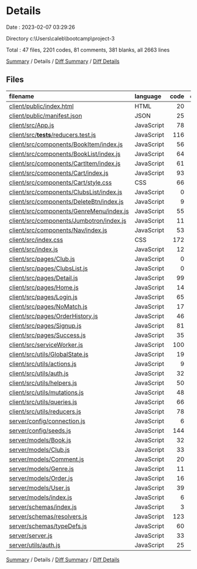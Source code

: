 # Details

Date : 2023-02-07 03:29:26

Directory c:\\Users\\caleb\\bootcamp\\project-3

Total : 47 files,  2201 codes, 81 comments, 381 blanks, all 2663 lines

[Summary](results.md) / Details / [Diff Summary](diff.md) / [Diff Details](diff-details.md)

## Files
| filename | language | code | comment | blank | total |
| :--- | :--- | ---: | ---: | ---: | ---: |
| [client/public/index.html](/client/public/index.html) | HTML | 20 | 23 | 1 | 44 |
| [client/public/manifest.json](/client/public/manifest.json) | JSON | 25 | 0 | 1 | 26 |
| [client/src/App.js](/client/src/App.js) | JavaScript | 78 | 0 | 7 | 85 |
| [client/src/__tests__/reducers.test.js](/client/src/__tests__/reducers.test.js) | JavaScript | 116 | 0 | 25 | 141 |
| [client/src/components/BookItem/index.js](/client/src/components/BookItem/index.js) | JavaScript | 56 | 0 | 7 | 63 |
| [client/src/components/BookList/index.js](/client/src/components/BookList/index.js) | JavaScript | 64 | 0 | 10 | 74 |
| [client/src/components/CartItem/index.js](/client/src/components/CartItem/index.js) | JavaScript | 61 | 0 | 10 | 71 |
| [client/src/components/Cart/index.js](/client/src/components/Cart/index.js) | JavaScript | 93 | 7 | 16 | 116 |
| [client/src/components/Cart/style.css](/client/src/components/Cart/style.css) | CSS | 66 | 0 | 10 | 76 |
| [client/src/components/ClubsList/index.js](/client/src/components/ClubsList/index.js) | JavaScript | 0 | 0 | 1 | 1 |
| [client/src/components/DeleteBtn/index.js](/client/src/components/DeleteBtn/index.js) | JavaScript | 9 | 2 | 3 | 14 |
| [client/src/components/GenreMenu/index.js](/client/src/components/GenreMenu/index.js) | JavaScript | 55 | 0 | 8 | 63 |
| [client/src/components/Jumbotron/index.js](/client/src/components/Jumbotron/index.js) | JavaScript | 11 | 0 | 3 | 14 |
| [client/src/components/Nav/index.js](/client/src/components/Nav/index.js) | JavaScript | 53 | 0 | 6 | 59 |
| [client/src/index.css](/client/src/index.css) | CSS | 172 | 0 | 39 | 211 |
| [client/src/index.js](/client/src/index.js) | JavaScript | 12 | 3 | 3 | 18 |
| [client/src/pages/Club.js](/client/src/pages/Club.js) | JavaScript | 0 | 0 | 1 | 1 |
| [client/src/pages/ClubsList.js](/client/src/pages/ClubsList.js) | JavaScript | 0 | 0 | 1 | 1 |
| [client/src/pages/Detail.js](/client/src/pages/Detail.js) | JavaScript | 99 | 3 | 17 | 119 |
| [client/src/pages/Home.js](/client/src/pages/Home.js) | JavaScript | 14 | 0 | 3 | 17 |
| [client/src/pages/Login.js](/client/src/pages/Login.js) | JavaScript | 65 | 0 | 7 | 72 |
| [client/src/pages/NoMatch.js](/client/src/pages/NoMatch.js) | JavaScript | 17 | 0 | 3 | 20 |
| [client/src/pages/OrderHistory.js](/client/src/pages/OrderHistory.js) | JavaScript | 46 | 0 | 7 | 53 |
| [client/src/pages/Signup.js](/client/src/pages/Signup.js) | JavaScript | 81 | 0 | 7 | 88 |
| [client/src/pages/Success.js](/client/src/pages/Success.js) | JavaScript | 35 | 0 | 9 | 44 |
| [client/src/serviceWorker.js](/client/src/serviceWorker.js) | JavaScript | 100 | 31 | 14 | 145 |
| [client/src/utils/GlobalState.js](/client/src/utils/GlobalState.js) | JavaScript | 19 | 0 | 6 | 25 |
| [client/src/utils/actions.js](/client/src/utils/actions.js) | JavaScript | 9 | 0 | 3 | 12 |
| [client/src/utils/auth.js](/client/src/utils/auth.js) | JavaScript | 32 | 5 | 9 | 46 |
| [client/src/utils/helpers.js](/client/src/utils/helpers.js) | JavaScript | 50 | 0 | 7 | 57 |
| [client/src/utils/mutations.js](/client/src/utils/mutations.js) | JavaScript | 48 | 0 | 4 | 52 |
| [client/src/utils/queries.js](/client/src/utils/queries.js) | JavaScript | 66 | 0 | 7 | 73 |
| [client/src/utils/reducers.js](/client/src/utils/reducers.js) | JavaScript | 78 | 0 | 13 | 91 |
| [server/config/connection.js](/server/config/connection.js) | JavaScript | 6 | 0 | 3 | 9 |
| [server/config/seeds.js](/server/config/seeds.js) | JavaScript | 144 | 0 | 12 | 156 |
| [server/models/Book.js](/server/models/Book.js) | JavaScript | 32 | 0 | 5 | 37 |
| [server/models/Club.js](/server/models/Club.js) | JavaScript | 33 | 0 | 6 | 39 |
| [server/models/Comment.js](/server/models/Comment.js) | JavaScript | 20 | 0 | 5 | 25 |
| [server/models/Genre.js](/server/models/Genre.js) | JavaScript | 11 | 0 | 5 | 16 |
| [server/models/Order.js](/server/models/Order.js) | JavaScript | 16 | 0 | 5 | 21 |
| [server/models/User.js](/server/models/User.js) | JavaScript | 39 | 2 | 9 | 50 |
| [server/models/index.js](/server/models/index.js) | JavaScript | 6 | 0 | 1 | 7 |
| [server/schemas/index.js](/server/schemas/index.js) | JavaScript | 3 | 0 | 2 | 5 |
| [server/schemas/resolvers.js](/server/schemas/resolvers.js) | JavaScript | 123 | 0 | 30 | 153 |
| [server/schemas/typeDefs.js](/server/schemas/typeDefs.js) | JavaScript | 60 | 0 | 11 | 71 |
| [server/server.js](/server/server.js) | JavaScript | 33 | 3 | 11 | 47 |
| [server/utils/auth.js](/server/utils/auth.js) | JavaScript | 25 | 2 | 8 | 35 |

[Summary](results.md) / Details / [Diff Summary](diff.md) / [Diff Details](diff-details.md)